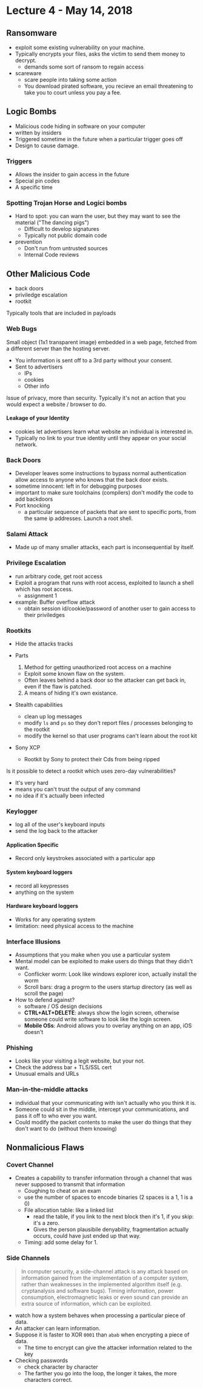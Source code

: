 # Lecture 4 - May 14, 2018

## Ransomware
- exploit some existing vulnerability on your machine.
- Typically encrypts your files, asks the victim to send them money to decrypt.
  - demands some sort of ransom to regain access
- scareware
  - scare people into taking some action
  - You download pirated software, you recieve an email threatening to take you to court unless you pay a fee.

## Logic Bombs
- Malicious code hiding in software on your computer
- written by insiders
- Triggered sometime in the future when a particular trigger goes off
- Design to cause damage.

### Triggers
- Allows the insider to gain access in the future
- Special pin codes
- A specific time

### Spotting Trojan Horse and Logici bombs
- Hard to spot: you can warn the user, but they may want to see the material ("The dancing pigs")
  - Difficult to develop signatures
  - Typically not public domain code
- prevention
  - Don't run from untrusted sources
  - Internal Code reviews

## Other Malicious Code
- back doors
- priviledge escalation
- rootkit

Typically tools that are included in payloads

### Web Bugs

Small object (1x1 transparent image) embedded in a web page, fetched from a different server than the hosting server.
- You information is sent off to a 3rd party without your consent.
- Sent to advertisers
  - IPs
  - cookies
  - Other info

Issue of privacy, more than security. Typically it's not an action that you would expect a website / browser to do.

#### Leakage of your Identity
- cookies let advertisers learn what website an individual is interested in.
- Typically no link to your true identity until they appear on your social network.

### Back Doors
- Developer leaves some instructions to bypass normal authentication allow access to anyone who knows that the back door exists.
- sometime innocent: left in for debugging purposes
- important to make sure toolchains (compilers) don't modify the code to add backdoors
- Port knocking
  - a particular sequence of packets that are sent to specific ports, from the same ip addresses. Launch a root shell.

### Salami Attack
- Made up of many smaller attacks, each part is inconsequential by itself.

### Privilege Escalation
- run arbitrary code, get root access
- Exploit a program that runs with root access, exploited to launch a shell which has root access.
  - assignment 1
- example: Buffer overflow attack
  - obtain session id/cookie/password of another user to gain access to their priviledges

### Rootkits
- Hide the attacks tracks
- Parts
  1. Method for getting unauthorized root access on a machine
    - Exploit some known flaw on the system.
    - Often leaves behind a back door so the attacker can get back in, even if the flaw is patched.
  2. A means of hiding it's own existance.

- Stealth capabilities
  - clean up log messages
  - modify `ls` and `ps` so they don't report files / processes belonging to the rootkit
  - modify the kernel so that user programs can't learn about the root kit
- Sony XCP
  - Rootkit by Sony to protect their Cds from being ripped

Is it possible to detect a rootkit which uses zero-day vulnerabilities?
- It's very hard
- means you can't trust the output of any command
- no idea if it's actually been infected

### Keylogger
- log all of the user's keyboard inputs
- send the log back to the attacker

#### Application Specific
- Record only keystrokes associated with a particular app

#### System keyboard loggers
- record all keypresses
- anything on the system

#### Hardware keyboard loggers
- Works for any operating system
- limitation: need physical access to the machine

### Interface Illusions
- Assumptions that you make when you use a particular system
- Mental model can be exploited to make users do things that they didn't want.
  - Conflicker worm: Look like windows explorer icon, actually install the worm
  - Scroll bars: drag a progrm to the users startup directory (as well as scroll the page)
- How to defend against?
  - software / OS design decisions
  - **CTRL+ALT+DELETE**: always show the login screen, otherwise someone could write software to look like the login screen.
  - **Mobile OSs**: Android allows you to overlay anything on an app, iOS doesn't

### Phishing
- Looks like your visiting a legit website, but your not.
- Check the address bar + TLS/SSL cert
- Unusual emails and URLs

### Man-in-the-middle attacks
- individual that your communicating with isn't actually who you think it is.
- Someone could sit in the middle, intercept your communications, and pass it off to who ever you want.
- Could modify the packet contents to make the user do things that they don't want to do (without them knowing)

## Nonmalicious Flaws

### Covert Channel
- Creates a capability to transfer information through a channel that was never supposed to transmit that information
  - Coughing to cheat on an exam
  - use the number of spaces to encode binaries (2 spaces is a 1, 1 is a 0)
  - File allocation table: like a linked list
    - read the table, if you link to the next block then it's 1, if you skip: it's a zero.
    - Gives the person plausibile denyability, fragmentation actually occurs, could have just ended up that way.
  - Timing: add some delay for 1.

### Side Channels

> In computer security, a side-channel attack is any attack based on information gained from the implementation of a computer system, rather than weaknesses in the implemented algorithm itself (e.g. cryptanalysis and software bugs). Timing information, power consumption, electromagnetic leaks or even sound can provide an extra source of information, which can be exploited.

- watch how a system behaves when processing a particular piece of data.
- An attacker can learn information.
- Suppose it is faster to XOR `0001` than `abab` when encrypting a piece of data.
  - The time to encrypt can give the attacker information related to the key
- Checking passwords
  - check character by character
  - The farther you go into the loop, the longer it takes, the more characters correct.
